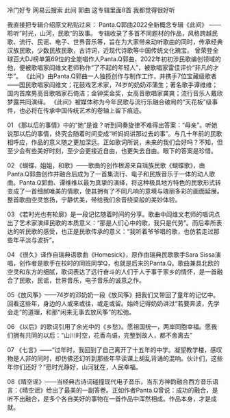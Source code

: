 冷门好专
网易云搜索 此间 郭曲
这专辑里面8首 我都觉得很好听

我直接把专辑介绍原文粘贴过来：
Panta.Q郭曲2022全新概念专辑《此间》
    ——聆听”时光，山河，民歌“的故事。
  专辑收录了多首不同题材的作品，风格跨越民歌、流行、民谣、电子、世界音乐等，旨在为大家带来动听歌曲的同时，传承经典汉族民歌，少数民族民歌，古诗词，近现代诗歌等中国传统文化瑰宝。
  曾荣登全球百大DJ榜单第69位的全能唱作人Panta.Q郭曲，2022年初初涉民歌编创领域的他，便被歌唱家阎维文老师称作“了不起的年轻人”，被歌唱家雷佳评价“非凡的才华”。
  《此间》由Panta.Q郭曲一人独揽创作与制作工作，并携手7位宝藏级歌者——国民歌唱家阎维文；花鼓戏艺术家，74岁的奶奶邓蒲生；著名歌手谭维维；国内首席男高音歌唱家石倚洁；金钟奖金奖，女高音歌唱家龚爽；流行音乐人戴欣梦露共同演绎。
  《此间》被媒体称为今年民歌与流行乐融合破局的“天花板”级事件，也必将在传承中国传统艺术的卷轴上留下痕迹。

  01 《那以后的事情》中的“她”是谁？听到间奏旋律不难得出答案：“母亲”。听她说那以后的事情，终究会随着时间变成“听妈妈讲那过去的事”。与几十年前的民歌相呼应，作品的意义随之更加深远。正如歌词所说，未来的我们会好吗？不知，但至少会有些美好时刻，至少会更接近自由，也更失去自由。眼下的答案是珍惜。

  02 《蝴蝶，姐姐，和歌》——歌曲的创作根源来自瑶族民歌《蝴蝶歌》，由Panta.Q郭曲创作并融合后成为了一首集流行、电子和民族音乐于一体的动人歌曲。Panta.Q郭曲、谭维维以最为真挚的演绎，将这种极具地方特色的民歌形式转变成了一首细腻唯美的情歌，使其拥有了不同凡响的意境与瑰丽多彩的画面延展。整首歌曲空灵悠扬，宁静优美，带给我们余音绕梁般的美妙体验。

  03 《若时光也有轮廓》是一段记忆随着时间的分享。歌曲中阎维文老师的唱词点出了艺术家演绎民歌的本质意义：“那是人们心中的歌，我只是代劳”。而后辈所表达的听民歌的感受，也正是民歌传承的意义：“我听着爷爷唱的歌，也仿若走过那些年平淡与波折”。

  04 《很久》译作自瑞典语歌曲《Homesick》，原作由瑞典民歌歌手Sara Sissa演唱，创作者是歌手在校时的同班同学Q，也就是后来的Panta.Q。歌曲兼具北欧的空灵和东方的细腻，歌词表达了远行奋斗的人们于人于事于家乡的情怀，是一首融合了民歌，民谣，世界音乐，电子音乐的诚意之作。

  05《放风筝》——74岁的邓奶奶一段《放风筝》把我们又带回了童年的记忆中。回看这些年，身边的人或来或往，或走或留。始终记得奶奶讲过“若要奔波，先学会走”的道理，和那“闲来无事去放风筝”的松弛。

  06 《以后》的歌词引用了余光中的《乡愁》。愿祖国统一，两岸同胞幸福。愿我们拥有共同的以后：“山川时空，花香鸟语，完整到故人，都不舍离去”

  07 《七言》——“过年时，我回到了自己离开了十五年的中学。凝望教学楼，感叹物是人非的同时，却仿佛还幻听到那些年早读课上胡乱背诵的混响。伙计们，这些年你们还好？”愿时光静好，山河犹在，人民幸福。

  08《晴空谣》——当经典古诗词碰撞现代电子音乐，当东方神韵融合西方音乐语言：《晴空谣》给出了最美的一副答卷。正如作者Panta.Q曾说：成功的融合，是听不出融合，是多个各自美好的事物在一首作品中浑然相成。作品本身，才是成就。
